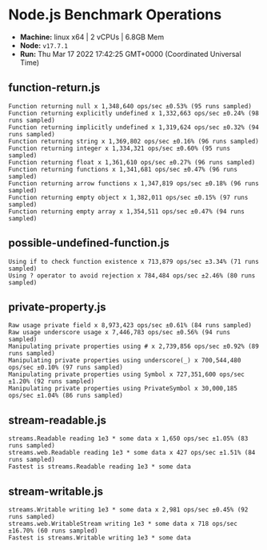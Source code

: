 # Node.js Benchmark Operations

* __Machine:__ linux x64 | 2 vCPUs | 6.8GB Mem
* __Node:__ `v17.7.1`
* __Run:__ Thu Mar 17 2022 17:42:25 GMT+0000 (Coordinated Universal Time)

## function-return.js
```
Function returning null x 1,348,640 ops/sec ±0.53% (95 runs sampled)
Function returning explicitly undefined x 1,332,663 ops/sec ±0.24% (98 runs sampled)
Function returning implicitly undefined x 1,319,624 ops/sec ±0.32% (94 runs sampled)
Function returning string x 1,369,802 ops/sec ±0.16% (96 runs sampled)
Function returning integer x 1,334,321 ops/sec ±0.60% (95 runs sampled)
Function returning float x 1,361,610 ops/sec ±0.27% (96 runs sampled)
Function returning functions x 1,341,681 ops/sec ±0.47% (96 runs sampled)
Function returning arrow functions x 1,347,819 ops/sec ±0.18% (96 runs sampled)
Function returning empty object x 1,382,011 ops/sec ±0.15% (97 runs sampled)
Function returning empty array x 1,354,511 ops/sec ±0.47% (94 runs sampled)
```
## possible-undefined-function.js
```
Using if to check function existence x 713,879 ops/sec ±3.34% (71 runs sampled)
Using ? operator to avoid rejection x 784,484 ops/sec ±2.46% (80 runs sampled)
```
## private-property.js
```
Raw usage private field x 8,973,423 ops/sec ±0.61% (84 runs sampled)
Raw usage underscore usage x 7,446,783 ops/sec ±0.56% (94 runs sampled)
Manipulating private properties using # x 2,739,856 ops/sec ±0.92% (89 runs sampled)
Manipulating private properties using underscore(_) x 700,544,480 ops/sec ±0.10% (97 runs sampled)
Manipulating private properties using Symbol x 727,351,600 ops/sec ±1.20% (92 runs sampled)
Manipulating private properties using PrivateSymbol x 30,000,185 ops/sec ±1.04% (86 runs sampled)
```
## stream-readable.js
```
streams.Readable reading 1e3 * some data x 1,650 ops/sec ±1.05% (83 runs sampled)
streams.web.Readable reading 1e3 * some data x 427 ops/sec ±1.51% (84 runs sampled)
Fastest is streams.Readable reading 1e3 * some data
```
## stream-writable.js
```
streams.Writable writing 1e3 * some data x 2,981 ops/sec ±0.45% (92 runs sampled)
streams.web.WritableStream writing 1e3 * some data x 718 ops/sec ±16.70% (60 runs sampled)
Fastest is streams.Writable writing 1e3 * some data
```
